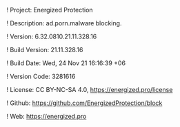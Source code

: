 ! Project: Energized Protection

! Description: ad.porn.malware blocking.

! Version: 6.32.0810.21.11.328.16

! Build Version: 21.11.328.16

! Build Date: Wed, 24 Nov 21 16:16:39 +06

! Version Code: 3281616

! License: CC BY-NC-SA 4.0, https://energized.pro/license

! Github: https://github.com/EnergizedProtection/block

! Web: https://energized.pro
